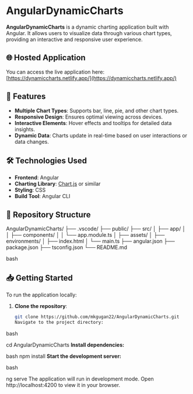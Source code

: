 # AngularDynamicCharts

**AngularDynamicCharts** is a dynamic charting application built with Angular. It allows users to visualize data through various chart types, providing an interactive and responsive user experience.

## 🌐 Hosted Application

You can access the live application here: [https://dynamiccharts.netlify.app/](https://dynamiccharts.netlify.app/)

## 🚀 Features

- **Multiple Chart Types**: Supports bar, line, pie, and other chart types.
- **Responsive Design**: Ensures optimal viewing across devices.
- **Interactive Elements**: Hover effects and tooltips for detailed data insights.
- **Dynamic Data**: Charts update in real-time based on user interactions or data changes.

## 🛠️ Technologies Used

- **Frontend**: Angular
- **Charting Library**: [Chart.js](https://www.chartjs.org/) or similar
- **Styling**: CSS
- **Build Tool**: Angular CLI

## 📂 Repository Structure

AngularDynamicCharts/
├── .vscode/
├── public/
├── src/
│ ├── app/
│ │ ├── components/
│ │ └── app.module.ts
│ ├── assets/
│ ├── environments/
│ ├── index.html
│ └── main.ts
├── angular.json
├── package.json
├── tsconfig.json
└── README.md

bash
## 📥 Getting Started

To run the application locally:

1. **Clone the repository**:
   ```bash
   git clone https://github.com/mkgugan22/AngularDynamicCharts.git
   Navigate to the project directory:

bash

cd AngularDynamicCharts
**Install dependencies:**

bash
npm install
**Start the development server:**

bash

ng serve
The application will run in development mode. Open http://localhost:4200 to view it in your browser.
